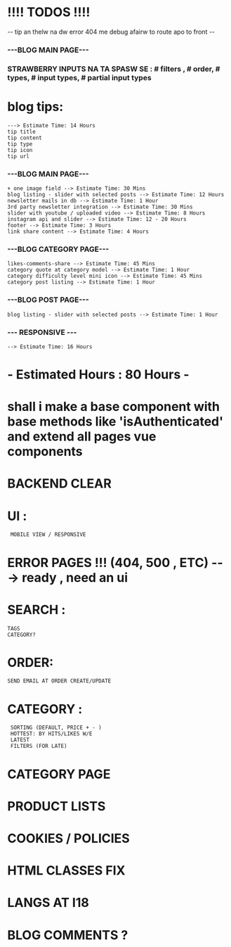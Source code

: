 # !!!! TODOS !!!!
-- tip an thelw na dw error 404 me debug afairw to route apo to front --
### ---BLOG MAIN PAGE--- ###

### STRAWBERRY INPUTS NA TA SPASW SE : # filters , # order, # types, # input types, # partial input types

# blog tips:
    ---> Estimate Time: 14 Hours
    tip title
    tip content
    tip type
    tip icon
    tip url

### ---BLOG MAIN PAGE--- ###
    + one image field --> Estimate Time: 30 Mins
    blog listing - slider with selected posts --> Estimate Time: 12 Hours
    newsletter mails in db --> Estimate Time: 1 Hour
    3rd party newsletter integration --> Estimate Time: 30 Mins
    slider with youtube / uploaded video --> Estimate Time: 8 Hours 
    instagram api and slider --> Estimate Time: 12 - 20 Hours
    footer --> Estimate Time: 3 Hours
    link share content --> Estimate Time: 4 Hours

### ---BLOG CATEGORY PAGE--- ###
    likes-comments-share --> Estimate Time: 45 Mins
    category quote at category model --> Estimate Time: 1 Hour
    category difficulty level mini icon --> Estimate Time: 45 Mins
    category post listing --> Estimate Time: 1 Hour

### ---BLOG POST PAGE--- ###
    blog listing - slider with selected posts --> Estimate Time: 1 Hour


### --- RESPONSIVE --- ###
    --> Estimate Time: 16 Hours


# - Estimated Hours : 80 Hours - #


# shall i make a base component with base methods like 'isAuthenticated' and extend all pages vue components
# BACKEND CLEAR

# UI :
```
 MOBILE VIEW / RESPONSIVE
```

# ERROR PAGES !!! (404, 500 , ETC) ---> ready , need an ui

# SEARCH :
```
TAGS
CATEGORY?
```

# ORDER:
```
SEND EMAIL AT ORDER CREATE/UPDATE
```

# CATEGORY :
```
 SORTING (DEFAULT, PRICE + - )
 HOTTEST: BY HITS/LIKES W/E
 LATEST
 FILTERS (FOR LATE)
```

# CATEGORY PAGE
# PRODUCT LISTS
# COOKIES / POLICIES

# HTML CLASSES FIX
# LANGS AT I18

# BLOG COMMENTS ?

